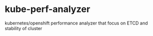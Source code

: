 # kube-perf-analyzer
kubernetes/openshift performance analyzer that focus on ETCD and stability of cluster
